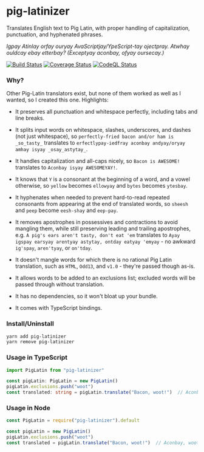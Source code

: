 # pig-latinizer

Translates English text to Pig Latin, with proper handling of capitalization, punctuation, and hyphenated phrases.

*Igpay Atinlay orfay ouryay AvaScriptjay/YpeScript-tay ojectpray. Atwhay ouldcay ebay etterbay? (Exceptyay aconbay, ofyay oursecay.)*

[![Build Status](https://travis-ci.com/jakshin/pig-latinizer.svg?branch=master)](https://travis-ci.com/jakshin/pig-latinizer) [![Coverage Status](https://coveralls.io/repos/github/jakshin/pig-latinizer/badge.svg?branch=master)](https://coveralls.io/github/jakshin/pig-latinizer?branch=master) [![CodeQL Status](https://github.com/jakshin/pig-latinizer/actions/workflows/codeql-analysis.yml/badge.svg)](https://github.com/jakshin/pig-latinizer/actions/workflows/codeql-analysis.yml)

### Why?

Other Pig-Latin translators exist, but none of them worked as well as I wanted, so I created this one. Highlights:

* It preserves all punctuation and whitespace perfectly, including tabs and line breaks.

* It splits input words on whitespace, slashes, underscores, and dashes (not just whitespace), so `perfectly-fried bacon and/or ham is _so_tasty_` translates to `erfectlypay-iedfray aconbay andyay/oryay amhay isyay _osay_astytay_`.

* It handles capitalization and all-caps nicely, so `Bacon is AWESOME!` translates to `Aconbay isyay AWESOMEYAY!`.

* It knows that `Y` is a consonant at the beginning of a word, and a vowel otherwise, so `yellow` becomes `ellowyay` and `bytes` becomes `ytesbay`.

* It hyphenates when needed to prevent hard-to-read repeated consonants from appearing at the end of translated words, so `sheesh` and `peep` become `eesh-shay` and `eep-pay`.

* It removes apostrophes in possessives and contractions to avoid mangling them, while still preserving leading and trailing apostrophes, e.g. `A pig's ears aren't tasty, don't eat 'em` translates to `Ayay igspay earsyay arentyay astytay, ontday eatyay 'emyay` - no awkward `ig'spay`, `aren'tyay`, or `on'tday`.

* It doesn't mangle words for which there is no rational Pig Latin translation, such as `HTML`, `Odd13`, and `v1.0` - they're passed though as-is.

* It allows words to be added to an exclusions list; excluded words will be passed through without translation.

* It has no dependencies, so it won't bloat up your bundle.

* It comes with TypeScript bindings.

### Install/Uninstall

```sh
yarn add pig-latinizer
yarn remove pig-latinizer
```

### Usage in TypeScript

```typescript
import PigLatin from "pig-latinizer"

const pigLatin: PigLatin = new PigLatin()
pigLatin.exclusions.push("woot")
const translated: string = pigLatin.translate("Bacon, woot!")  // Aconbay, woot!
```

### Usage in Node

```javascript
const PigLatin = require("pig-latinizer").default

const pigLatin = new PigLatin()
pigLatin.exclusions.push("woot")
const translated = pigLatin.translate("Bacon, woot!")  // Aconbay, woot!
```

